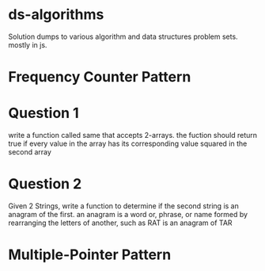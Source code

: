 # ds-algorithms
Solution dumps to various algorithm and data structures problem sets. mostly in js.

# Frequency Counter Pattern

# Question 1
write a function called same that accepts 2-arrays. the fuction should return true if every value in the array has its corresponding value squared in the second array

# Question 2
Given 2 Strings, write a function to determine if the second string is an anagram of the first. an anagram is a word or, phrase, or name formed by rearranging the letters of another, such as RAT is an anagram of TAR


# Multiple-Pointer Pattern
